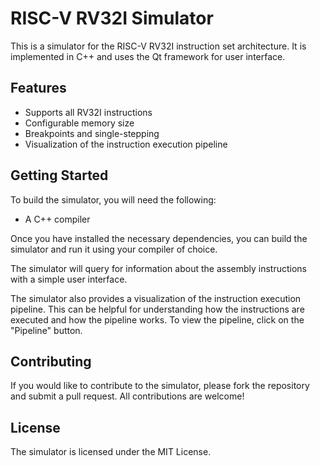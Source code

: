 # RISC-V RV32I Simulator

This is a simulator for the RISC-V RV32I instruction set architecture. It is implemented in C++ and uses the Qt framework for user interface.

## Features

* Supports all RV32I instructions
* Configurable memory size
* Breakpoints and single-stepping
* Visualization of the instruction execution pipeline

## Getting Started

To build the simulator, you will need the following:

* A C++ compiler

Once you have installed the necessary dependencies, you can build the simulator and run it using your compiler of choice.

The simulator will query for information about the assembly instructions with a simple user interface. 

The simulator also provides a visualization of the instruction execution pipeline. This can be helpful for understanding how the instructions are executed and how the pipeline works. To view the pipeline, click on the "Pipeline" button.

## Contributing

If you would like to contribute to the simulator, please fork the repository and submit a pull request. All contributions are welcome!

## License

The simulator is licensed under the MIT License.
